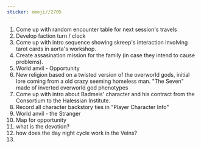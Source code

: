 ```yaml
---
sticker: emoji//2705
---
```

1. Come up with random encounter table for next session's travels 
2. Develop faction turn / clock
3. Come up with intro sequence showing skreep's interaction involving tarot cards in aorta's workshop. 
4. Create assasination mission for the family (in case they intend to cause problems).
5. World anvil - Opportunity 
6. New religion based on a twisted version of the overworld gods, initial lore coming from a old crazy seeming homeless man.  "The Seven" made of inverted overworld god phenotypes
7. Come up with intro about Badmeis' character and his contract from the Consortium to the Halessian Institute. 
8. Record all character backstory ties in "Player Character Info"
9. World anvil - the Stranger
10. Map for opportunity
11. what is the devotion?
12. how does the day night cycle work in the Veins?
13. 